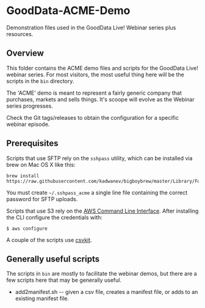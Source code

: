 # GoodData-ACME-Demo

Demonstration files used in the GoodData Live! Webinar series plus resources.

## Overview

This folder contains the ACME demo files and scripts for the GoodData Live! webinar series. For most visitors, the most useful thing here will be the scripts in the `bin` directory.

The 'ACME' demo is meant to represent a fairly generic company that purchases,
markets and sells things. It's scoope will evolve as the Webinar series progresses.

Check the Git tags/releases to obtain the configuration for a specific webinar episode.

## Prerequisites

Scripts that use SFTP rely on the `sshpass` utility, which can be installed via brew on Mac OS X like this:

```
brew install https://raw.githubusercontent.com/kadwanev/bigboybrew/master/Library/Formula/sshpass.rb
```

You must create `~/.sshpass_acme` a single line file containing the correct password for SFTP uploads.

Scripts that use S3 rely on the [AWS Command Line Interface](https://aws.amazon.com/cli/). After installing the CLI configure the credentials with:

```
$ aws configure
```

A couple of the scripts use [csvkit](https://csvkit.readthedocs.io/en/stable/).

## Generally useful scripts

The scripts in `bin` are mostly to facilitate the webinar demos, but there are a few scripts here that may be generally useful.

* add2manifest.sh -- given a csv file, creates a manifest file, or adds to an existing manifest file.
